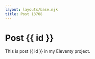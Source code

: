 ```yaml
---
layout: layouts/base.njk
title: Post 13708
---
```


# Post {{ id }}

This is post {{ id }} in my Eleventy project.
